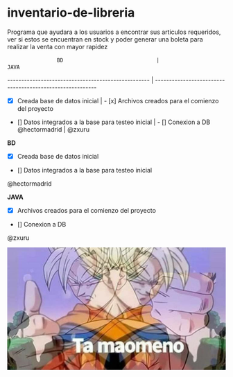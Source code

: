 # inventario-de-libreria

Programa que ayudara a los usuarios a encontrar sus articulos requeridos, ver si estos se encuentran en stock y poder generar una boleta para realizar la venta con mayor rapidez

                    BD                              |                             JAVA
--------------------------------------------------- | ---------------------------------------------------------
- [x] Creada base de datos inicial                  | - [x] Archivos creados para el comienzo del proyecto
- [] Datos integrados a la base para testeo inicial | - [] Conexion a DB
@hectormadrid | @zxuru

__BD__
- [x] Creada base de datos inicial
- [] Datos integrados a la base para testeo inicial

@hectormadrid

__JAVA__
- [x] Archivos creados para el comienzo del proyecto
- [] Conexion a DB

@zxuru

![maOeno](/Images/maomeno.jpg)